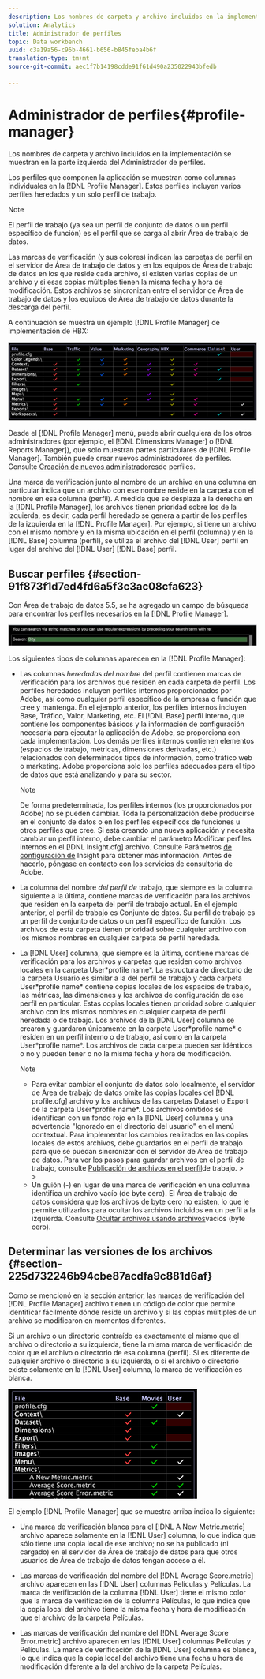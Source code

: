 ```yaml
---
description: Los nombres de carpeta y archivo incluidos en la implementación se muestran en la parte izquierda del Administrador de perfiles.
solution: Analytics
title: Administrador de perfiles
topic: Data workbench
uuid: c3a19a56-c96b-4661-b656-b845feba4b6f
translation-type: tm+mt
source-git-commit: aec1f7b14198cdde91f61d490a235022943bfedb

---
```



# Administrador de perfiles{#profile-manager}

Los nombres de carpeta y archivo incluidos en la implementación se muestran en la parte izquierda del Administrador de perfiles.

Los perfiles que componen la aplicación se muestran como columnas individuales en la [!DNL Profile Manager]. Estos perfiles incluyen varios perfiles heredados y un solo perfil de trabajo.

>[!NOTE]
>
>El perfil de trabajo (ya sea un perfil de conjunto de datos o un perfil específico de función) es el perfil que se carga al abrir Área de trabajo de datos.

Las marcas de verificación (y sus colores) indican las carpetas de perfil en el servidor de Área de trabajo de datos y en los equipos de Área de trabajo de datos en los que reside cada archivo, si existen varias copias de un archivo y si esas copias múltiples tienen la misma fecha y hora de modificación. Estos archivos se sincronizan entre el servidor de Área de trabajo de datos y los equipos de Área de trabajo de datos durante la descarga del perfil.

A continuación se muestra un ejemplo [!DNL Profile Manager] de implementación de HBX:

![](assets/client-prof.png)

Desde el [!DNL Profile Manager] menú, puede abrir cualquiera de los otros administradores (por ejemplo, el [!DNL Dimensions Manager] o [!DNL Reports Manager]), que solo muestran partes particulares de [!DNL Profile Manager]. También puede crear nuevos administradores de perfiles. Consulte [Creación de nuevos administradores](../../../../home/c-get-started/c-intf-anlys-ftrs/c-cstm-prof-files-mgrs/c-new-prof-mgrs.md#concept-0021e006523e4d538aaa16322731d9d3)de perfiles.

Una marca de verificación junto al nombre de un archivo en una columna en particular indica que un archivo con ese nombre reside en la carpeta con el nombre en esa columna (perfil). A medida que se desplaza a la derecha en la [!DNL Profile Manager], los archivos tienen prioridad sobre los de la izquierda, es decir, cada perfil heredado se genera a partir de los perfiles de la izquierda en la [!DNL Profile Manager]. Por ejemplo, si tiene un archivo con el mismo nombre y en la misma ubicación en el perfil (columna) y en la [!DNL Base] columna (perfil), se utiliza el archivo del [!DNL User] perfil en lugar del archivo del [!DNL User] [!DNL Base] perfil.

## Buscar perfiles {#section-91f873f1d7ed4fd6a5f3c3ac08cfa623}

Con Área de trabajo de datos 5.5, se ha agregado un campo de búsqueda para encontrar los perfiles necesarios en la [!DNL Profile Manager].

![](assets/client-prof2.png)

Los siguientes tipos de columnas aparecen en la [!DNL Profile Manager]:

* Las columnas *heredadas del nombre* del perfil contienen marcas de verificación para los archivos que residen en cada carpeta de perfil. Los perfiles heredados incluyen perfiles internos proporcionados por Adobe, así como cualquier perfil específico de la empresa o función que cree y mantenga. En el ejemplo anterior, los perfiles internos incluyen Base, Tráfico, Valor, Marketing, etc. El [!DNL Base] perfil interno, que contiene los componentes básicos y la información de configuración necesaria para ejecutar la aplicación de Adobe, se proporciona con cada implementación. Los demás perfiles internos contienen elementos (espacios de trabajo, métricas, dimensiones derivadas, etc.) relacionados con determinados tipos de información, como tráfico web o marketing. Adobe proporciona solo los perfiles adecuados para el tipo de datos que está analizando y para su sector.

   >[!NOTE]
   >
   >De forma predeterminada, los perfiles internos (los proporcionados por Adobe) no se pueden cambiar. Toda la personalización debe producirse en el conjunto de datos o en los perfiles específicos de funciones u otros perfiles que cree. Si está creando una nueva aplicación y necesita cambiar un perfil interno, debe cambiar el parámetro Modificar perfiles internos en el [!DNL Insight.cfg] archivo. Consulte Parámetros [de configuración de](../../../../home/c-get-started/c-insght-config-param.md#concept-14da97d0756348e885c08ca9e866074b) Insight para obtener más información. Antes de hacerlo, póngase en contacto con los servicios de consultoría de Adobe.

* La columna del nombre *del perfil de* trabajo, que siempre es la columna siguiente a la última, contiene marcas de verificación para los archivos que residen en la carpeta del perfil de trabajo actual. En el ejemplo anterior, el perfil de trabajo es Conjunto de datos. Su perfil de trabajo es un perfil de conjunto de datos o un perfil específico de función. Los archivos de esta carpeta tienen prioridad sobre cualquier archivo con los mismos nombres en cualquier carpeta de perfil heredada.
* La [!DNL User] columna, que siempre es la última, contiene marcas de verificación para los archivos y carpetas que residen como archivos locales en la carpeta User\*profile name*. La estructura de directorio de la carpeta Usuario es similar a la del perfil de trabajo y cada carpeta User\*profile name* contiene copias locales de los espacios de trabajo, las métricas, las dimensiones y los archivos de configuración de ese perfil en particular. Estas copias locales tienen prioridad sobre cualquier archivo con los mismos nombres en cualquier carpeta de perfil heredada o de trabajo. Los archivos de la [!DNL User] columna se crearon y guardaron únicamente en la carpeta User\*profile name* o residen en un perfil interno o de trabajo, así como en la carpeta User\*profile name*. Los archivos de cada carpeta pueden ser idénticos o no y pueden tener o no la misma fecha y hora de modificación.

   >[!NOTE]
   >
   >
   >    
   >    
   >    * Para evitar cambiar el conjunto de datos solo localmente, el servidor de Área de trabajo de datos omite las copias locales del [!DNL profile.cfg] archivo y los archivos de las carpetas Dataset o Export de la carpeta User\*profile name*. Los archivos omitidos se identifican con un fondo rojo en la [!DNL User] columna y una advertencia &quot;Ignorado en el directorio del usuario&quot; en el menú contextual. Para implementar los cambios realizados en las copias locales de estos archivos, debe guardarlos en el perfil de trabajo para que se puedan sincronizar con el servidor de Área de trabajo de datos. Para ver los pasos para guardar archivos en el perfil de trabajo, consulte [Publicación de archivos en el perfil](../../../../home/c-get-started/c-admin-intrf/c-prof-mgr/t-pub-files-wkg-prof.md#task-a0106e010c834d16bd60eef4721b6af9)de trabajo.
      >    
      >    
   * Un guión (-) en lugar de una marca de verificación en una columna identifica un archivo vacío (de byte cero). El Área de trabajo de datos considera que los archivos de byte cero no existen, lo que le permite utilizarlos para ocultar los archivos incluidos en un perfil a la izquierda. Consulte [Ocultar archivos usando archivos](../../../../home/c-get-started/c-admin-intrf/c-prof-mgr/c-empty-files.md#concept-e776fac9e5904bed8c13b9d5eb17c491)vacíos (byte cero).


## Determinar las versiones de los archivos {#section-225d732246b94cbe87acdfa9c881d6af}

Como se mencionó en la sección anterior, las marcas de verificación del [!DNL Profile Manager] archivo tienen un código de color que permite identificar fácilmente dónde reside un archivo y si las copias múltiples de un archivo se modificaron en momentos diferentes.

Si un archivo o un directorio contraído es exactamente el mismo que el archivo o directorio a su izquierda, tiene la misma marca de verificación de color que el archivo o directorio de esa columna (perfil). Si es diferente de cualquier archivo o directorio a su izquierda, o si el archivo o directorio existe solamente en la [!DNL User] columna, la marca de verificación es blanca.

![](assets/vis_ProfMgr_LocalFiles.png)

El ejemplo [!DNL Profile Manager] que se muestra arriba indica lo siguiente:

* Una marca de verificación blanca para el [!DNL A New Metric.metric] archivo aparece solamente en la [!DNL User] columna, lo que indica que sólo tiene una copia local de ese archivo; no se ha publicado (ni cargado) en el servidor de Área de trabajo de datos para que otros usuarios de Área de trabajo de datos tengan acceso a él.

* Las marcas de verificación del nombre del [!DNL Average Score.metric] archivo aparecen en las [!DNL User] columnas Películas y Películas. La marca de verificación de la columna [!DNL User] tiene el mismo color que la marca de verificación de la columna Películas, lo que indica que la copia local del archivo tiene la misma fecha y hora de modificación que el archivo de la carpeta Películas.

* Las marcas de verificación del nombre del [!DNL Average Score Error.metric] archivo aparecen en las [!DNL User] columnas Películas y Películas. La marca de verificación de la [!DNL User] columna es blanca, lo que indica que la copia local del archivo tiene una fecha u hora de modificación diferente a la del archivo de la carpeta Películas.

